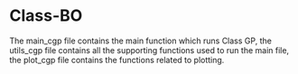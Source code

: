 # Class-BO

The main_cgp file contains the main function which runs Class GP, the utils_cgp file contains all the supporting functions used to run the main file, the plot_cgp file contains the functions related to plotting.
